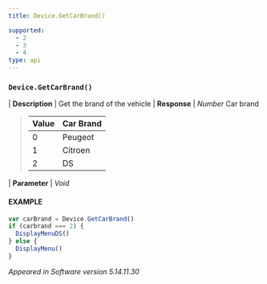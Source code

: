 ```yaml
---
title: Device.GetCarBrand()

supported:
  - 2
  - 3
  - 4
type: api
---
```


### `Device.GetCarBrand()`

| **Description** | Get the brand of the vehicle
| **Response** | *Number* Car brand 

> Value | Car Brand
> ----|----
> 0 | Peugeot
> 1 | Citroen
> 2 | DS

| **Parameter**   | *Void*

#### EXAMPLE

```javascript
var carBrand = Device.GetCarBrand()
if (carbrand === 2) {
  DisplayMenuDS()
} else {
  DisplayMenu()
}
```

*Appeared in Software version 5.14.11.30*